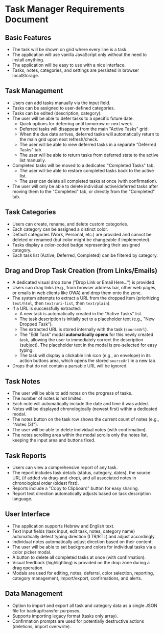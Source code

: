 # Task Manager Requirements Document

## Basic Features
*   The task will be shown on grid where every line is a task.
*   The application will use vanilla JavaScript only without the need to install anything.
*   The application will be easy to use with a nice interface.
*   Tasks, notes, categories, and settings are persisted in browser localStorage.

## Task Management
*   Users can add tasks manually via the input field.
*   Tasks can be assigned to user-defined categories.
*   Tasks can be edited (description, category).
*   The user will be able to defer tasks to a specific future date.
    *   Quick options for deferring until tomorrow or next week.
    *   Deferred tasks will disappear from the main "Active Tasks" grid.
    *   When the due date arrives, deferred tasks will automatically return to the main grid upon next refresh/check.
    *   The user will be able to view deferred tasks in a separate "Deferred Tasks" tab.
    *   The user will be able to return tasks from deferred state to the active list manually.
*   Completed tasks will be moved to a dedicated "Completed Tasks" tab.
    *   The user will be able to restore completed tasks back to the active list.
    *   The user can delete all completed tasks at once (with confirmation).
*   The user will only be able to delete individual active/deferred tasks after moving them to the "Completed" tab, or directly from the "Completed" tab.

## Task Categories
*   Users can create, rename, and delete custom categories.
*   Each category can be assigned a distinct color.
*   Default categories (Work, Personal, etc.) are provided and cannot be deleted or renamed (but color might be changeable if implemented).
*   Tasks display a color-coded badge representing their assigned category.
*   Each task list (Active, Deferred, Completed) can be filtered by category.

## Drag and Drop Task Creation (from Links/Emails)
*   A dedicated visual drop zone ("Drop Link or Email Here...") is provided.
*   Users can drag links (e.g., from browser address bar, other web pages, or emails in web clients like OWA) and drop them onto the zone.
*   The system attempts to extract a URL from the dropped item (prioritizing `text/html`, then `text/uri-list`, then `text/plain`).
*   If a URL is successfully extracted:
    *   A new task is automatically created in the "Active Tasks" list.
    *   The task description is initially set to a placeholder text (e.g., "New Dropped Task").
    *   The extracted URL is stored internally with the task (`sourceUrl`).
    *   The "Edit Task" modal **automatically opens** for this newly created task, allowing the user to immediately correct the description (subject). The placeholder text in the modal is pre-selected for easy typing.
    *   The task will display a clickable link icon (e.g., an envelope) in its action buttons area, which opens the stored `sourceUrl` in a new tab.
*   Drops that do not contain a parsable URL will be ignored.

## Task Notes
*   The user will be able to add notes on the progress of tasks.
*   The number of notes is not limited.
*   Each note will automatically include the date and time it was added.
*   Notes will be displayed chronologically (newest first) within a dedicated modal.
*   The notes button on the task row shows the current count of notes (e.g., "Notes (3)").
*   The user will be able to delete individual notes (with confirmation).
*   The notes scrolling area within the modal scrolls only the notes list, keeping the input area and buttons fixed.

## Task Reports
*   Users can view a comprehensive report of any task.
*   The report includes task details (status, category, dates), the source URL (if added via drag-and-drop), and all associated notes in chronological order (oldest first).
*   Reports include a "Copy to Clipboard" button for easy sharing.
*   Report text direction automatically adjusts based on task description language.

## User Interface
*   The application supports Hebrew and English text.
*   Text input fields (task input, edit task, notes, category name) automatically detect typing direction (LTR/RTL) and adjust accordingly.
*   Individual notes automatically adjust direction based on their content.
*   The user will be able to set background colors for individual tasks via a color picker modal.
*   A button to delete all completed tasks at once (with confirmation).
*   Visual feedback (highlighting) is provided on the drop zone during a drag operation.
*   Modals are used for editing, notes, deferral, color selection, reporting, category management, import/export, confirmations, and alerts.

## Data Management
*   Option to import and export all task and category data as a single JSON file for backup/transfer purposes.
*   Supports importing legacy format (tasks only array).
*   Confirmation prompts are used for potentially destructive actions (deletions, import overwrite).

